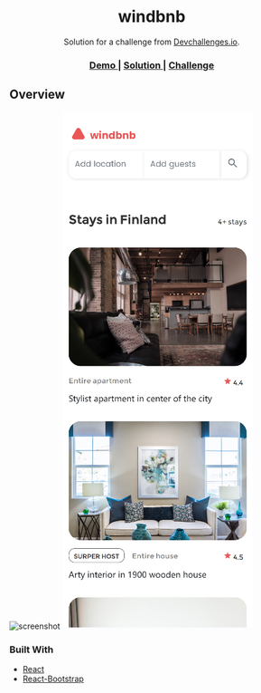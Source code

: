 <!-- Please update value in the {}  -->

<h1 align="center">windbnb</h1>

<div align="center">
   Solution for a challenge from  <a href="http://devchallenges.io" target="_blank">Devchallenges.io</a>.
</div>

<div align="center">
  <h3>
    <a href="https://windbnb-04uu.onrender.com">
      Demo
    </a>
    <span> | </span>
    <a href="https://github.com/satellites7/windbnb">
      Solution
    </a>
    <span> | </span>
    <a href="https://devchallenges.io/challenges/3JFYedSOZqAxYuOCNmYD">
      Challenge
    </a>
  </h3>
</div>

<!-- TABLE OF CONTENTS -->

<!-- OVERVIEW -->

## Overview

![screenshot](https://github.com/satellites7/image/blob/main/windbnb.png)
![screenshot](https://github.com/satellites7/image/blob/main/windbnb-phone.png)



### Built With

<!-- This section should list any major frameworks that you built your project using. Here are a few examples.-->

- [React](https://reactjs.org/)
- [React-Bootstrap](https://react-bootstrap.netlify.app/)




